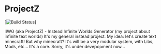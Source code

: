# ProjectZ
[![Build Status](https://travis-ci.org/v1993/ProjectZ.svg?branch=master)]

IIWG (aka ProjectZ) - Instead Infinite Worlds Generator (my project about infinite text worlds)
It's my general instead project. My idea: let's create text minecraft!
But why minecraft? It's will be a very modular system, with Libs, Mods, etc... It's a core.
Sorry, it's under devepopment now...
